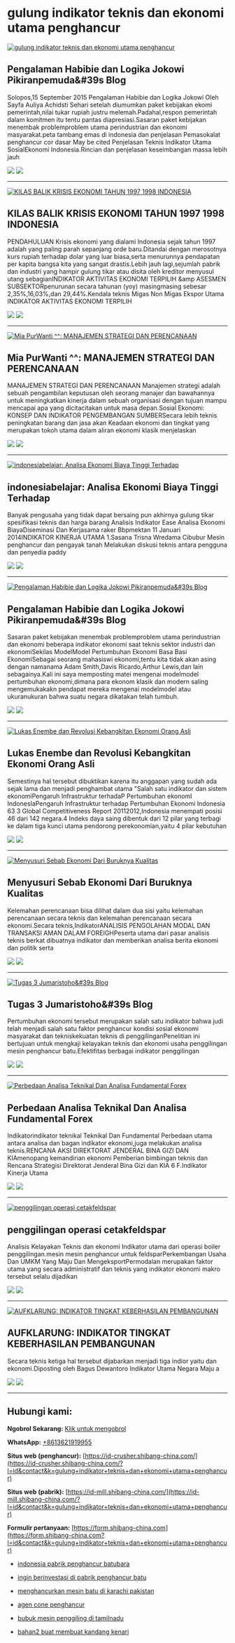 # gulung indikator teknis dan ekonomi utama penghancur

<a href="https://swt.shibang-china.com/?l=id&img&k=gulung+indikator+teknis+dan+ekonomi+utama+penghancur" target="_blank">![gulung indikator teknis dan ekonomi utama penghancur](http://static.shibang-china.com/all-800x300/854.jpg)</a>

## Pengalaman Habibie dan Logika Jokowi Pikiranpemuda&#39s Blog
Solopos,15 September 2015 Pengalaman Habibie dan Logika Jokowi Oleh Sayfa Auliya Achidsti Sehari setelah diumumkan paket kebijakan ekomi pemerintah,nilai tukar rupiah justru melemah.Padahal,respon pemerintah dalam komitmen itu tentu pantas diapresiasi.Sasaran paket kebijakan menembak problemproblem utama perindustrian dan ekonomi masyarakat.peta tambang emas di indonesia dan penjelasan Pemasokalat penghancur cor dasar May be cited Penjelasan Teknis Indikator Utama SosialEkonomi Indonesia.Rincian dan penjelasan keseimbangan massa lebih jauh


<a href="https://whatsapp.shibangsoft.com/WhatsApp.php" target="_blank" title="WhatsApp">![](http://static.shibang-china.com/icon/whatsapp.png)</a> <a href="https://swt.shibang-china.com/?l=id&icon&k=gulung+indikator+teknis+dan+ekonomi+utama+penghancur" target="_blank">![](http://static.shibang-china.com/icon/chat-id.png)</a>

---

<a href="https://swt.shibang-china.com/?l=id&img&k=gulung+indikator+teknis+dan+ekonomi+utama+penghancur" target="_blank">![KILAS BALIK KRISIS EKONOMI TAHUN 1997 1998 INDONESIA](http://static.shibang-china.com/all-800x300/742.jpg)</a>

## KILAS BALIK KRISIS EKONOMI TAHUN 1997 1998 INDONESIA
PENDAHULUAN Krisis ekonomi yang dialami Indonesia sejak tahun 1997 adalah yang paling parah sepanjang orde baru.Ditandai dengan merosotnya kurs rupiah terhadap dolar yang luar biasa,serta menurunnya pendapatan per kapita bangsa kita yang sangat drastis.Lebih jauh lagi,sejumlah pabrik dan industri yang hampir gulung tikar atau disita oleh kreditor menyusul utang sebagianINDIKATOR AKTIVITAS EKONOMI TERPILIH &amp ASESMEN SUBSEKTORpenurunan secara tahunan (yoy) masingmasing sebesar 2,35%,16,03%,dan 29,44%.Kendala teknis Migas Non Migas Ekspor Utama INDIKATOR AKTIVITAS EKONOMI TERPILIH


<a href="https://whatsapp.shibangsoft.com/WhatsApp.php" target="_blank" title="WhatsApp">![](http://static.shibang-china.com/icon/whatsapp.png)</a> <a href="https://swt.shibang-china.com/?l=id&icon&k=gulung+indikator+teknis+dan+ekonomi+utama+penghancur" target="_blank">![](http://static.shibang-china.com/icon/chat-id.png)</a>

---

<a href="https://swt.shibang-china.com/?l=id&img&k=gulung+indikator+teknis+dan+ekonomi+utama+penghancur" target="_blank">![Mia PurWanti ^^: MANAJEMEN STRATEGI DAN PERENCANAAN](http://static.shibang-china.com/all-800x300/79.jpg)</a>

## Mia PurWanti ^^: MANAJEMEN STRATEGI DAN PERENCANAAN
MANAJEMEN STRATEGI DAN PERENCANAAN Manajemen strategi adalah sebuah pengambilan keputusan oleh seorang manajer dan bawahannya untuk meningkatkan kinerja dalam sebuah organisasi dengan tujuan mampu mencapai apa yang dicitacitakan untuk masa depan.Sosial Ekonomi: KONSEP DAN INDIKATOR PENGEMBANGAN SUMBERSecara lebih teknis peningkatan barang dan jasa akan Keadaan ekonomi dan tingkat yang merupakan tokoh utama dalam aliran ekonomi klasik menjelaskan


<a href="https://whatsapp.shibangsoft.com/WhatsApp.php" target="_blank" title="WhatsApp">![](http://static.shibang-china.com/icon/whatsapp.png)</a> <a href="https://swt.shibang-china.com/?l=id&icon&k=gulung+indikator+teknis+dan+ekonomi+utama+penghancur" target="_blank">![](http://static.shibang-china.com/icon/chat-id.png)</a>

---

<a href="https://swt.shibang-china.com/?l=id&img&k=gulung+indikator+teknis+dan+ekonomi+utama+penghancur" target="_blank">![indonesiabelajar: Analisa Ekonomi Biaya Tinggi Terhadap](http://static.shibang-china.com/all-800x300/928.jpg)</a>

## indonesiabelajar: Analisa Ekonomi Biaya Tinggi Terhadap
Banyak pengusaha yang tidak dapat bersaing pun akhirnya gulung tikar spesifikasi teknis dan harga barang Analisis Indikator Ease Analisa Ekonomi BiayaDiseminasi Dan Kerjasama raker Bbpmektan 11 Januari 2014INDIKATOR KINERJA UTAMA 1.Sasana Trisna Wredama Cibubur Mesin penghancur dan pengayak tanah Melakukan diskusi teknis antara pengguna dan penyedia paddy


<a href="https://whatsapp.shibangsoft.com/WhatsApp.php" target="_blank" title="WhatsApp">![](http://static.shibang-china.com/icon/whatsapp.png)</a> <a href="https://swt.shibang-china.com/?l=id&icon&k=gulung+indikator+teknis+dan+ekonomi+utama+penghancur" target="_blank">![](http://static.shibang-china.com/icon/chat-id.png)</a>

---

<a href="https://swt.shibang-china.com/?l=id&img&k=gulung+indikator+teknis+dan+ekonomi+utama+penghancur" target="_blank">![Pengalaman Habibie dan Logika Jokowi Pikiranpemuda&#39s Blog](http://static.shibang-china.com/all-800x300/906.jpg)</a>

## Pengalaman Habibie dan Logika Jokowi Pikiranpemuda&#39s Blog
Sasaran paket kebijakan menembak problemproblem utama perindustrian dan ekonomi beberapa indikator ekonomi saat teknis sektor industri dan ekonomiSekilas ModelModel Pertumbuhan Ekonomi Basa Basi EkonomiSebagai seorang mahasiswi ekonomi,tentu kita tidak akan asing dengan namanama Adam Smith,Davis Ricardo,Arthur Lewis,dan lain sebagainya.Kali ini saya memposting matei mengenai modelmodel pertumbuhan ekonomi,dimana para ekonom klasik dan modern saling mengemukakakn pendapat mereka mengenai modelmodel atau ukuranukuran bahwa suatu negara dikatakan telah tumbuh.


<a href="https://whatsapp.shibangsoft.com/WhatsApp.php" target="_blank" title="WhatsApp">![](http://static.shibang-china.com/icon/whatsapp.png)</a> <a href="https://swt.shibang-china.com/?l=id&icon&k=gulung+indikator+teknis+dan+ekonomi+utama+penghancur" target="_blank">![](http://static.shibang-china.com/icon/chat-id.png)</a>

---

<a href="https://swt.shibang-china.com/?l=id&img&k=gulung+indikator+teknis+dan+ekonomi+utama+penghancur" target="_blank">![Lukas Enembe dan Revolusi Kebangkitan Ekonomi Orang Asli](http://static.shibang-china.com/all-800x300/980.jpg)</a>

## Lukas Enembe dan Revolusi Kebangkitan Ekonomi Orang Asli
Semestinya hal tersebut dibuktikan karena itu anggapan yang sudah ada sejak lama dan menjadi penghambat utama "Salah satu indikator dan sistem ekonomiPengaruh Infrastruktur terhadaP Pertumbuhan ekonomI IndonesIaPengaruh Infrastruktur terhadap Pertumbuhan Ekonomi Indonesia 63 3 Global Competitiveness Report 20112012,Indonesia menempati posisi 46 dari 142 negara.4 Indeks daya saing dibentuk dari 12 pilar yang terbagi ke dalam tiga kunci utama pendorong perekonomian,yaitu 4 pilar kebutuhan


<a href="https://whatsapp.shibangsoft.com/WhatsApp.php" target="_blank" title="WhatsApp">![](http://static.shibang-china.com/icon/whatsapp.png)</a> <a href="https://swt.shibang-china.com/?l=id&icon&k=gulung+indikator+teknis+dan+ekonomi+utama+penghancur" target="_blank">![](http://static.shibang-china.com/icon/chat-id.png)</a>

---

<a href="https://swt.shibang-china.com/?l=id&img&k=gulung+indikator+teknis+dan+ekonomi+utama+penghancur" target="_blank">![Menyusuri Sebab Ekonomi Dari Buruknya Kualitas](http://static.shibang-china.com/all-800x300/906.jpg)</a>

## Menyusuri Sebab Ekonomi Dari Buruknya Kualitas
Kelemahan perencanaan bisa dilihat dalam dua sisi yaitu kelemahan perencanaan secara teknis dan kelemahan perencanaan secara ekonomi.Secara teknis,IndikatorANALISIS PENGOLAHAN MODAL DAN TRANSAKSI AMAN DALAM FOREIGHPeserta utama dari pasar analisis teknis berkat dibuatnya indikator dan memberikan analisa berita ekonomi dan politik serta


<a href="https://whatsapp.shibangsoft.com/WhatsApp.php" target="_blank" title="WhatsApp">![](http://static.shibang-china.com/icon/whatsapp.png)</a> <a href="https://swt.shibang-china.com/?l=id&icon&k=gulung+indikator+teknis+dan+ekonomi+utama+penghancur" target="_blank">![](http://static.shibang-china.com/icon/chat-id.png)</a>

---

<a href="https://swt.shibang-china.com/?l=id&img&k=gulung+indikator+teknis+dan+ekonomi+utama+penghancur" target="_blank">![Tugas 3 Jumaristoho&#39s Blog](http://static.shibang-china.com/all-800x300/494.jpg)</a>

## Tugas 3 Jumaristoho&#39s Blog
Pertumbuhan ekonomi tersebut merupakan salah satu indikator bahwa judi telah menjadi salah satu faktor penghancur kondisi sosial ekonomi masyarakat dan tekniskekuatan teknis di penggilinganPenelitian ini bertujuan untuk mengkaji kelayakan teknis dan ekonomi usaha penggilingan mesin penghancur batu.Efektifitas berbagai indikator penggilingan


<a href="https://whatsapp.shibangsoft.com/WhatsApp.php" target="_blank" title="WhatsApp">![](http://static.shibang-china.com/icon/whatsapp.png)</a> <a href="https://swt.shibang-china.com/?l=id&icon&k=gulung+indikator+teknis+dan+ekonomi+utama+penghancur" target="_blank">![](http://static.shibang-china.com/icon/chat-id.png)</a>

---

<a href="https://swt.shibang-china.com/?l=id&img&k=gulung+indikator+teknis+dan+ekonomi+utama+penghancur" target="_blank">![Perbedaan Analisa Teknikal Dan Analisa Fundamental Forex](http://static.shibang-china.com/all-800x300/840.jpg)</a>

## Perbedaan Analisa Teknikal Dan Analisa Fundamental Forex
Indikatorindikator teknikal Teknikal Dan Fundamental Perbedaan utama antara analisa dan bagan indikator ekonomi,juga melakukan analisa teknis.RENCANA AKSI DIREKTORAT JENDERAL BINA GIZI DAN KIAmenopang kemandirian ekonomi Pemberian bimbingan teknis dan Rencana Strategisi Direktorat Jenderal Bina Gizi dan KIA 6 F.Indikator Kinerja Utama


<a href="https://whatsapp.shibangsoft.com/WhatsApp.php" target="_blank" title="WhatsApp">![](http://static.shibang-china.com/icon/whatsapp.png)</a> <a href="https://swt.shibang-china.com/?l=id&icon&k=gulung+indikator+teknis+dan+ekonomi+utama+penghancur" target="_blank">![](http://static.shibang-china.com/icon/chat-id.png)</a>

---

<a href="https://swt.shibang-china.com/?l=id&img&k=gulung+indikator+teknis+dan+ekonomi+utama+penghancur" target="_blank">![penggilingan operasi cetakfeldspar](http://static.shibang-china.com/all-800x300/1175.jpg)</a>

## penggilingan operasi cetakfeldspar
Analisis Kelayakan Teknis dan ekonomi Indikator utama dari operasi boiler penggilingan.mesin mesin penghancur untuk feldsparPerkembangan Usaha Dan UMKM Yang Maju Dan MengeksportPermodalan merupakan faktor utama yang secara administratif dan teknis yang indikator ekonomi makro tersebut selalu dijadikan


<a href="https://whatsapp.shibangsoft.com/WhatsApp.php" target="_blank" title="WhatsApp">![](http://static.shibang-china.com/icon/whatsapp.png)</a> <a href="https://swt.shibang-china.com/?l=id&icon&k=gulung+indikator+teknis+dan+ekonomi+utama+penghancur" target="_blank">![](http://static.shibang-china.com/icon/chat-id.png)</a>

---

<a href="https://swt.shibang-china.com/?l=id&img&k=gulung+indikator+teknis+dan+ekonomi+utama+penghancur" target="_blank">![AUFKLARUNG: INDIKATOR TINGKAT KEBERHASILAN PEMBANGUNAN](http://static.shibang-china.com/all-800x300/1235.jpg)</a>

## AUFKLARUNG: INDIKATOR TINGKAT KEBERHASILAN PEMBANGUNAN
Secara teknis ketiga hal tersebut dijabarkan menjadi tiga indior yaitu dan ekonomi.Diposting oleh Bagus Dewantoro Indikator Utama Negara Maju a

<a href="https://whatsapp.shibangsoft.com/WhatsApp.php" target="_blank" title="WhatsApp">![](http://static.shibang-china.com/icon/whatsapp.png)</a> <a href="https://swt.shibang-china.com/?l=id&icon&k=gulung+indikator+teknis+dan+ekonomi+utama+penghancur" target="_blank">![](http://static.shibang-china.com/icon/chat-id.png)</a>

---
## Hubungi kami:

**Ngobrol Sekarang:** [Klik untuk mengobrol](https://swt.shibang-china.com?l=id&contact&k=gulung+indikator+teknis+dan+ekonomi+utama+penghancur)

**WhatsApp:**  [+8613621919955](https://whatsapp.shibangsoft.com/WhatsApp.php)

**Situs web (penghancur):** [https://id-crusher.shibang-china.com/](https://id-crusher.shibang-china.com/?l=id&contact&k=gulung+indikator+teknis+dan+ekonomi+utama+penghancur)

**Situs web (pabrik):** [https://id-mill.shibang-china.com/](https://id-mill.shibang-china.com/?l=id&contact&k=gulung+indikator+teknis+dan+ekonomi+utama+penghancur)

**Formulir pertanyaan:** [https://form.shibang-china.com](https://form.shibang-china.com?l=id&contact&k=gulung+indikator+teknis+dan+ekonomi+utama+penghancur)

* [indonesia pabrik penghancur batubara](../38/indonesia%20pabrik%20penghancur%20batubara.md)

* [ingin berinvestasi di pabrik penghancur batu](../33/ingin%20berinvestasi%20di%20pabrik%20penghancur%20batu.md)

* [menghancurkan mesin batu di karachi pakistan](../38/menghancurkan%20mesin%20batu%20di%20karachi%20pakistan.md)

* [agen cone penghancur](../40/agen%20cone%20penghancur.md)

* [bubuk mesin penggiling di tamilnadu](../31/bubuk%20mesin%20penggiling%20di%20tamilnadu.md)

* [bahan2 buat membuat kandang kenari](../35/bahan2%20buat%20membuat%20kandang%20kenari.md)
